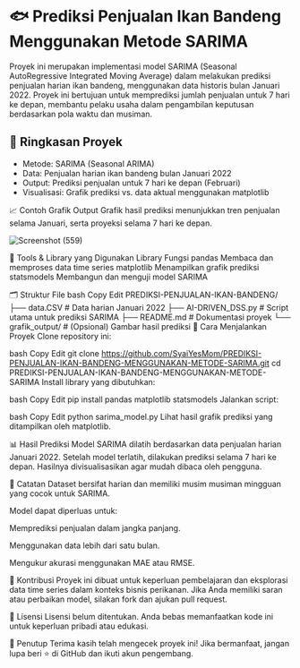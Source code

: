 # **🐟 Prediksi Penjualan Ikan Bandeng Menggunakan Metode SARIMA**

Proyek ini merupakan implementasi model SARIMA (Seasonal AutoRegressive Integrated Moving Average) dalam melakukan prediksi penjualan harian ikan bandeng, menggunakan data historis bulan Januari 2022. Proyek ini bertujuan untuk memprediksi jumlah penjualan untuk 7 hari ke depan, membantu pelaku usaha dalam pengambilan keputusan berdasarkan pola waktu dan musiman.

## **📌 Ringkasan Proyek**

- Metode: SARIMA (Seasonal ARIMA)
- Data: Penjualan harian ikan bandeng bulan Januari 2022
- Output: Prediksi penjualan untuk 7 hari ke depan (Februari)
- Visualisasi: Grafik prediksi vs. data aktual menggunakan matplotlib

📈 Contoh Grafik Output
Grafik hasil prediksi menunjukkan tren penjualan selama Januari, serta proyeksi selama 7 hari ke depan.

![Screenshot (559)](https://github.com/user-attachments/assets/3322edc4-8887-4ab6-8391-c96ef77eb566)

🧰 Tools & Library yang Digunakan
Library	Fungsi
pandas	Membaca dan memproses data time series
matplotlib	Menampilkan grafik prediksi
statsmodels	Membangun dan menguji model SARIMA

🗂️ Struktur File
bash
Copy
Edit
PREDIKSI-PENJUALAN-IKAN-BANDENG/
├── data.CSV                     # Data harian Januari 2022
├── AI-DRIVEN_DSS.py             # Script utama untuk prediksi SARIMA
├── README.md                    # Dokumentasi proyek
└── grafik_output/               # (Opsional) Gambar hasil prediksi
🚀 Cara Menjalankan Proyek
Clone repository ini:

bash
Copy
Edit
git clone https://github.com/SyaiYesMom/PREDIKSI-PENJUALAN-IKAN-BANDENG-MENGGUNAKAN-METODE-SARIMA.git
cd PREDIKSI-PENJUALAN-IKAN-BANDENG-MENGGUNAKAN-METODE-SARIMA
Install library yang dibutuhkan:

bash
Copy
Edit
pip install pandas matplotlib statsmodels
Jalankan script:

bash
Copy
Edit
python sarima_model.py
Lihat hasil grafik prediksi yang ditampilkan oleh matplotlib.

📊 Hasil Prediksi
Model SARIMA dilatih berdasarkan data penjualan harian Januari 2022. Setelah model terlatih, dilakukan prediksi selama 7 hari ke depan. Hasilnya divisualisasikan agar mudah dibaca oleh pengguna.

📌 Catatan
Dataset bersifat harian dan memiliki musim musiman mingguan yang cocok untuk SARIMA.

Model dapat diperluas untuk:

Memprediksi penjualan dalam jangka panjang.

Menggunakan data lebih dari satu bulan.

Mengukur akurasi menggunakan MAE atau RMSE.

🤝 Kontribusi
Proyek ini dibuat untuk keperluan pembelajaran dan eksplorasi data time series dalam konteks bisnis perikanan.
Jika Anda memiliki saran atau perbaikan model, silakan fork dan ajukan pull request.

📄 Lisensi
Lisensi belum ditentukan. Anda bebas memanfaatkan kode ini untuk keperluan pribadi atau edukasi.

🙌 Penutup
Terima kasih telah mengecek proyek ini!
Jika bermanfaat, jangan lupa beri ⭐ di GitHub dan ikuti akun pengembang.
